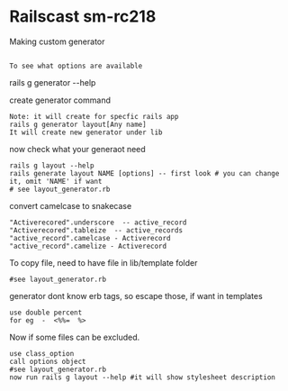 Railscast sm-rc218
====================

Making custom generator
```

To see what options are available
```
rails g generator --help

create generator command
```
Note: it will create for specfic rails app
rails g generator layout[Any name]
It will create new generator under lib
```
now check what your generaot need
```
rails g layout --help
rails generate layout NAME [options] -- first look # you can change it, omit 'NAME' if want
# see layout_generator.rb
```
convert camelcase to snakecase
```
"Activerecored".underscore  -- active_record
"Activerecored".tableize  -- active_records
"active_record".camelcase - Activerecord
"active_record".camelize - Activerecord
```
To copy file, need to have file in lib/template folder
```
#see layout_generator.rb
```
generator dont know erb tags, so escape those, if want in templates
```
use double percent
for eg  -  <%%=  %>
```

Now if some files can be excluded.
```
use class_option
call options object
#see layout_generator.rb
now run rails g layout --help #it will show stylesheet description
```


